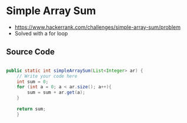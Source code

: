 # Simple Array Sum

- https://www.hackerrank.com/challenges/simple-array-sum/problem
- Solved with a for loop

## Source Code

```java

public static int simpleArraySum(List<Integer> ar) {
    // Write your code here
    int sum = 0;
    for (int a = 0; a < ar.size(); a++){
        sum = sum + ar.get(a);
    }
    
    return sum;
    }

```
